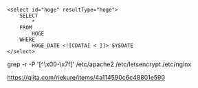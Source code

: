    <select id="hoge" resultType="hoge">
        SELECT
            *
        FROM
            HOGE
        WHERE
            HOGE_DATE <![CDATA[ < ]]> SYSDATE
    </select>
    
grep -r -P '[^\x00-\x7f]' /etc/apache2 /etc/letsencrypt /etc/nginx

https://qiita.com/riekure/items/4a114590c6c48801e590